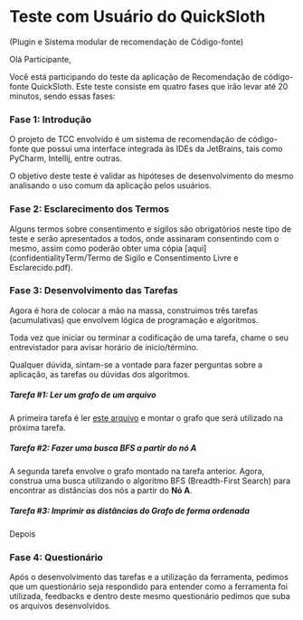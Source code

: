 # Teste com Usuário do QuickSloth
(Plugin e Sistema modular de recomendação de Código-fonte)

Olá Participante, 

Você está participando do teste da aplicação de Recomendação de código-fonte QuickSloth. Este teste consiste em quatro fases que irão levar até 20 minutos, sendo essas fases:


### Fase 1: Introdução
O projeto de TCC envolvido é um sistema de recomendação de código-fonte que possui uma interface integrada às IDEs da JetBrains, tais como PyCharm, Intellij, entre outras. 

O objetivo deste teste é validar as hipóteses de desenvolvimento do mesmo analisando o uso comum da aplicação pelos usuários.


### Fase 2: Esclarecimento dos Termos
Alguns termos sobre consentimento e sigilos são obrigatórios neste tipo de teste e serão apresentados a todos, onde assinaram consentindo com o mesmo, assim como poderão obter uma cópia [aqui](confidentialityTerm/Termo de Sigilo e Consentimento Livre e Esclarecido.pdf).

### Fase 3: Desenvolvimento das Tarefas
Agora é hora de colocar a mão na massa, construimos três tarefas (acumulativas) que envolvem lógica de programação e algoritmos.

Toda vez que iniciar ou terminar a codificação de uma tarefa, chame o seu entrevistador para avisar horário de inicio/término.

Qualquer dúvida, sintam-se a vontade para fazer perguntas sobre a aplicação, as tarefas ou dúvidas dos algoritmos.

##### Tarefa #1: Ler um grafo de um arquivo
A primeira tarefa é ler [este arquivo](tasks/input.txt)  e montar o grafo que será utilizado na próxima tarefa.

##### Tarefa #2: Fazer uma busca BFS a partir do nó A
A segunda tarefa envolve o grafo montado na tarefa anterior. Agora, construa uma busca utilizando o algoritmo BFS (Breadth-First Search) para encontrar as distâncias dos nós a partir do **Nó A**.

##### Tarefa #3: Imprimir as distâncias do Grafo de forma ordenada
Depois 


### Fase 4: Questionário
Após o desenvolvimento das tarefas e a utilização da ferramenta, pedimos que um questionário seja respondido para entender como a ferramenta foi utilizada, feedbacks e dentro deste mesmo questionário pedimos que suba os arquivos desenvolvidos. 


